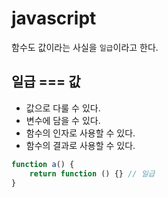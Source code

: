 # javascript

함수도 값이라는 사실을 `일급`이라고 한다.

## 일급 === 값

-   값으로 다룰 수 있다.
-   변수에 담을 수 있다.
-   함수의 인자로 사용할 수 있다.
-   함수의 결과로 사용할 수 있다.

```js
function a() {
    return function () {} // 일급
}
```
